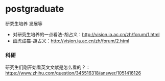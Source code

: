 # postgraduate
研究生培养 发展等

* 对研究生培养的一点看法-胡占义：http://vision.ia.ac.cn/zh/forum/1.html
* 画虎成猫-胡占义：http://vision.ia.ac.cn/zh/forum/2.html


### 科研

研究生们刚开始看英文文献是怎么看的？：https://www.zhihu.com/question/345516318/answer/1051416126
